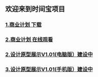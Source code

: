 ## 欢迎来到时间宝项目

### [1.商业计划 下载](https://airsupply.github.io/TreasurTime/Bplan1.1/DEMO_oct.pptx)
### [2.商业计划 在线观看](https://airsupply.github.io/TreasurTime/Bplan1.1/)
### [2.设计原型展示V1.01(电脑版）建设中](https://airsupply.github.io/TreasurTime/demo1.1/)
### [3.设计原型展示V1.01(手机版）建设中](https://airsupply.github.io/TreasurTime/demo1.1/taskflow.html)



